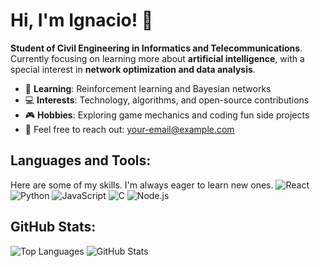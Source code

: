# Hi, I'm Ignacio! 👋

**Student of Civil Engineering in Informatics and Telecommunications**. Currently focusing on learning more about **artificial intelligence**, with a special interest in **network optimization and data analysis**.

- 🌱 **Learning**: Reinforcement learning and Bayesian networks
- 💻 **Interests**: Technology, algorithms, and open-source contributions
- 🎮 **Hobbies**: Exploring game mechanics and coding fun side projects
- 📧 Feel free to reach out: [your-email@example.com](mailto:your-email@example.com)

## Languages and Tools:
Here are some of my skills. I'm always eager to learn new ones.
![React](https://img.shields.io/badge/-React-61DAFB?logo=react&logoColor=white&style=for-the-badge)
![Python](https://img.shields.io/badge/-Python-3776AB?logo=python&logoColor=white&style=for-the-badge)
![JavaScript](https://img.shields.io/badge/-JavaScript-F7DF1E?logo=javascript&logoColor=black&style=for-the-badge)
![C](https://img.shields.io/badge/-C-A8B9CC?logo=c&logoColor=black&style=for-the-badge)
![Node.js](https://img.shields.io/badge/-Node.js-339933?logo=node.js&logoColor=white&style=for-the-badge)

## GitHub Stats:
![Top Languages](https://github-readme-stats.vercel.app/api/top-langs/?username=nachitou&layout=compact&theme=tokyonight)
![GitHub Stats](https://github-readme-stats.vercel.app/api?username=nachitou&show_icons=true&theme=tokyonight)

